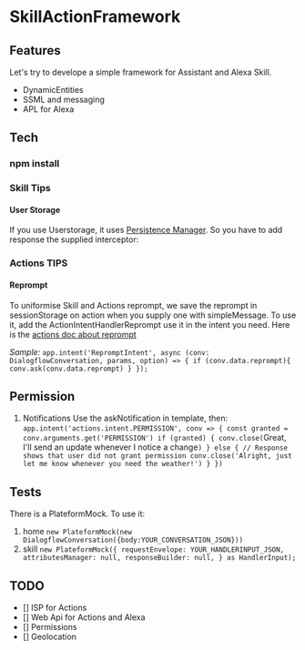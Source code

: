 # SkillActionFramework

## Features
Let's try to develope a simple framework for Assistant and Alexa Skill.
* DynamicEntities 
* SSML and messaging
* APL for Alexa

## Tech
### npm install


### Skill Tips
#### User Storage
If you use Userstorage, it uses [Persistence Manager](https://developer.amazon.com/fr-FR/docs/alexa/alexa-skills-kit-sdk-for-nodejs/manage-attributes.html). 
So you have to add response the supplied interceptor:  


### Actions TIPS
#### Reprompt 
To uniformise Skill and Actions reprompt, we save the reprompt in sessionStorage on action when you supply one with simpleMessage.
To use it, add the ActionIntentHandlerReprompt use it in the intent you need. 
Here is the [actions doc about reprompt](https://developers.google.com/assistant/conversational/reprompts)

*Sample:*
`
    app.intent('RepromptIntent', async (conv: DialogflowConversation, params, option) => {
        if (conv.data.reprompt){ 
            conv.ask(conv.data.reprompt)
        }
    });
`

## Permission
1. Notifications
Use the askNotification in template, 
then:
`app.intent('actions.intent.PERMISSION', conv => {
  const granted = conv.arguments.get('PERMISSION')
  if (granted) {
    conv.close(`Great, I'll send an update whenever I notice a change`)
  } else {
    // Response shows that user did not grant permission
    conv.close('Alright, just let me know whenever you need the weather!')
  }
})`

## Tests
There is a PlateformMock.
To use it:
1. home
`new PlateformMock(new DialogflowConversation({body:YOUR_CONVERSATION_JSON}))`
2. skill
`
new PlateformMock({
                requestEnvelope: YOUR_HANDLERINPUT_JSON,
                attributesManager: null,
                responseBuilder: null,
            } as HandlerInput);
`

## TODO
* [] ISP for Actions
* [] Web Api for Actions and Alexa
* [] Permissions
* [] Geolocation


